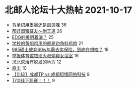 # 北邮人论坛十大热帖 2021-10-17

- [背单词用墨墨还是扇贝哇](https://bbs.byr.cn/article/AimGraduate/1211925) 36
- [帮好闺蜜征友～附王道](https://bbs.byr.cn/article/Friends/2007439) 26
- [EDG韩援明着演？](https://bbs.byr.cn/article/LOL/29521) 25
- [学校的黄焖鸡用的都是边角料鸡肉](https://bbs.byr.cn/article/Talking/6305484) 21
- [985硕士放弃60w年薪去卖保险，到底在想啥？](https://bbs.byr.cn/article/PsyHealthOnline/59399) 18
- [举报体育馆猥琐大叔偷窥女浴室](https://bbs.byr.cn/article/Gymnasium/118921) 16
- [求北京治疗脱发的地方](https://bbs.byr.cn/article/Feeling/3178966) 12
- [直出](https://bbs.byr.cn/article/Photo/271149) 10
- [【比较】成都TP vs 成都招银网络科技](https://bbs.byr.cn/article/Job/2143287) 9
- [Ti10线下观赛！！！](https://bbs.byr.cn/article/Dota/958975) 9



